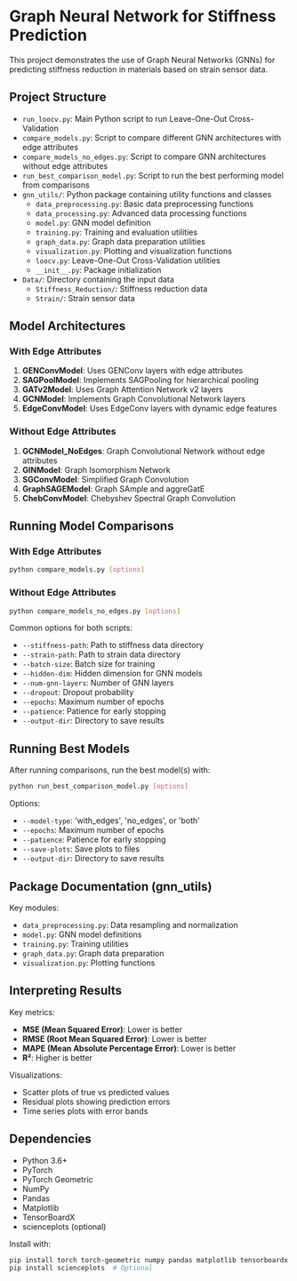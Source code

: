 # Graph Neural Network for Stiffness Prediction

This project demonstrates the use of Graph Neural Networks (GNNs) for predicting stiffness reduction in materials based on strain sensor data.

## Project Structure

- `run_loocv.py`: Main Python script to run Leave-One-Out Cross-Validation
- `compare_models.py`: Script to compare different GNN architectures with edge attributes
- `compare_models_no_edges.py`: Script to compare GNN architectures without edge attributes
- `run_best_comparison_model.py`: Script to run the best performing model from comparisons
- `gnn_utils/`: Python package containing utility functions and classes
  - `data_preprocessing.py`: Basic data preprocessing functions
  - `data_processing.py`: Advanced data processing functions
  - `model.py`: GNN model definition
  - `training.py`: Training and evaluation utilities
  - `graph_data.py`: Graph data preparation utilities
  - `visualization.py`: Plotting and visualization functions
  - `loocv.py`: Leave-One-Out Cross-Validation utilities
  - `__init__.py`: Package initialization
- `Data/`: Directory containing the input data
  - `Stiffness_Reduction/`: Stiffness reduction data
  - `Strain/`: Strain sensor data

## Model Architectures

### With Edge Attributes
1. **GENConvModel**: Uses GENConv layers with edge attributes
2. **SAGPoolModel**: Implements SAGPooling for hierarchical pooling
3. **GATv2Model**: Uses Graph Attention Network v2 layers
4. **GCNModel**: Implements Graph Convolutional Network layers
5. **EdgeConvModel**: Uses EdgeConv layers with dynamic edge features

### Without Edge Attributes
1. **GCNModel_NoEdges**: Graph Convolutional Network without edge attributes
2. **GINModel**: Graph Isomorphism Network
3. **SGConvModel**: Simplified Graph Convolution
4. **GraphSAGEModel**: Graph SAmple and aggreGatE
5. **ChebConvModel**: Chebyshev Spectral Graph Convolution

## Running Model Comparisons

### With Edge Attributes
```bash
python compare_models.py [options]
```

### Without Edge Attributes
```bash
python compare_models_no_edges.py [options]
```

Common options for both scripts:
- `--stiffness-path`: Path to stiffness data directory
- `--strain-path`: Path to strain data directory
- `--batch-size`: Batch size for training
- `--hidden-dim`: Hidden dimension for GNN models
- `--num-gnn-layers`: Number of GNN layers
- `--dropout`: Dropout probability
- `--epochs`: Maximum number of epochs
- `--patience`: Patience for early stopping
- `--output-dir`: Directory to save results

## Running Best Models

After running comparisons, run the best model(s) with:
```bash
python run_best_comparison_model.py [options]
```

Options:
- `--model-type`: 'with_edges', 'no_edges', or 'both'
- `--epochs`: Maximum number of epochs
- `--patience`: Patience for early stopping
- `--save-plots`: Save plots to files
- `--output-dir`: Directory to save results

## Package Documentation (gnn_utils)

Key modules:
- `data_preprocessing.py`: Data resampling and normalization
- `model.py`: GNN model definitions
- `training.py`: Training utilities
- `graph_data.py`: Graph data preparation
- `visualization.py`: Plotting functions

## Interpreting Results

Key metrics:
- **MSE (Mean Squared Error)**: Lower is better
- **RMSE (Root Mean Squared Error)**: Lower is better
- **MAPE (Mean Absolute Percentage Error)**: Lower is better
- **R²**: Higher is better

Visualizations:
- Scatter plots of true vs predicted values
- Residual plots showing prediction errors
- Time series plots with error bands

## Dependencies

- Python 3.6+
- PyTorch
- PyTorch Geometric
- NumPy
- Pandas
- Matplotlib
- TensorBoardX
- scienceplots (optional)

Install with:
```bash
pip install torch torch-geometric numpy pandas matplotlib tensorboardx
pip install scienceplots  # Optional
